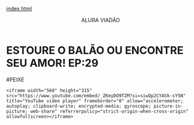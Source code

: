 [index.html](https://github.com/user-attachments/files/22006028/index.html)
</body>
<HEADER>ALURA VIADÃO</HEADER>


<H1>ESTOURE O BALÃO OU ENCONTRE SEU AMOR! EP:29</H1>
<P>#PEIXE</p>


 
    <iframe width="560" height="315" src="https://www.youtube.com/embed/_ZKmyDO9TZM?si=siwQp2CYASk-sY5N" title="YouTube video player" frameborder="0" allow="accelerometer; autoplay; clipboard-write; encrypted-media; gyroscope; picture-in-picture; web-share" referrerpolicy="strict-origin-when-cross-origin" allowfullscreen></iframe>





</body>

